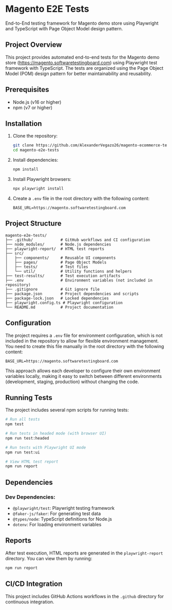 # Magento E2E Tests

End-to-End testing framework for Magento demo store using Playwright and TypeScript with Page Object Model design pattern.

## Project Overview

This project provides automated end-to-end tests for the Magento demo store (https://magento.softwaretestingboard.com) using Playwright test framework with TypeScript. The tests are organized using the Page Object Model (POM) design pattern for better maintainability and reusability.

## Prerequisites

- Node.js (v16 or higher)
- npm (v7 or higher)

## Installation

1. Clone the repository:
   ```bash
   git clone https://github.com/AlexanderVegazo26/magento-ecommerce-tests.git
   cd magento-e2e-tests
   ```

2. Install dependencies:
   ```bash
   npm install
   ```

3. Install Playwright browsers:
   ```bash
   npx playwright install
   ```

4. Create a `.env` file in the root directory with the following content:
   ```
   BASE_URL=https://magento.softwaretestingboard.com
   ```

## Project Structure

```
magento-e2e-tests/
├── .github/            # GitHub workflows and CI configuration
├── node_modules/       # Node.js dependencies
├── playwright-report/  # HTML test reports
├── src/
│   ├── components/     # Reusable UI components
│   ├── pages/          # Page Object Models
│   ├── tests/          # Test files
│   └── util/           # Utility functions and helpers
├── test-results/       # Test execution artifacts
├── .env                # Environment variables (not included in repository)
├── .gitignore          # Git ignore file
├── package.json        # Project dependencies and scripts
├── package-lock.json   # Locked dependencies
├── playwright.config.ts # Playwright configuration
└── README.md           # Project documentation
```

## Configuration

The project requires a `.env` file for environment configuration, which is not included in the repository to allow for flexible environment management. You need to create this file manually in the root directory with the following content:

```
BASE_URL=https://magento.softwaretestingboard.com
```

This approach allows each developer to configure their own environment variables locally, making it easy to switch between different environments (development, staging, production) without changing the code.

## Running Tests

The project includes several npm scripts for running tests:

```bash
# Run all tests
npm test

# Run tests in headed mode (with browser UI)
npm run test:headed

# Run tests with Playwright UI mode
npm run test:ui

# View HTML test report
npm run report
```

## Dependencies

### Dev Dependencies:
- `@playwright/test`: Playwright testing framework
- `@faker-js/faker`: For generating test data
- `@types/node`: TypeScript definitions for Node.js
- `dotenv`: For loading environment variables

## Reports

After test execution, HTML reports are generated in the `playwright-report` directory. You can view them by running:

```bash
npm run report
```

## CI/CD Integration

This project includes GitHub Actions workflows in the `.github` directory for continuous integration.